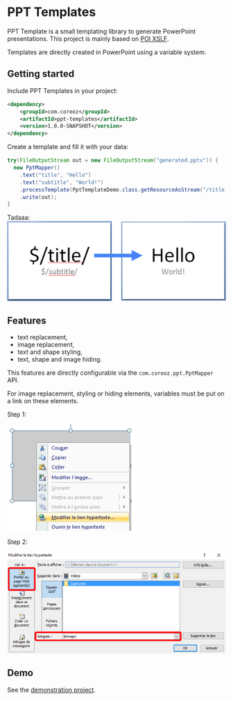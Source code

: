 PPT Templates
=============
PPT Template is a small templating library to generate PowerPoint presentations.
This project is mainly based on [POI XSLF](https://poi.apache.org/slideshow/xslf-cookbook.html).

Templates are directly created in PowerPoint using a variable system.

Getting started
---------------
Include PPT Templates in your project:
```xml
<dependency>
    <groupId>com.coreoz</groupId>
    <artifactId>ppt-templates</artifactId>
    <version>1.0.0-SNAPSHOT</version>
</dependency>
```

Create a template and fill it with your data:
```java
try(FileOutputStream out = new FileOutputStream("generated.pptx")) {
  new PptMapper()
    .text("title", "Hello")
    .text("subtitle", "World!")
    .processTemplate(PptTemplateDemo.class.getResourceAsStream("/title.pptx"))
    .write(out);
}
```
Tadaaa:
![PPT template hello wold](docs/hello_world.png)

Features
--------
- text replacement,
- image replacement,
- text and shape styling,
- text, shape and image hiding.

This features are directly configurable via the `com.coreoz.ppt.PptMapper` API.

For image replacement, styling or hiding elements, variables must be put on a link
on these elements.

Step 1:

![Link on an image - step 1](docs/change_hyperlink.png)

Step 2:

![Link on an image - step 2](docs/change_hyperlink_popup.png)

Demo
----
See the [demonstration project](demo).
